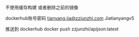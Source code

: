 不使用缓存构建
或者删除之前的镜像

dockerhub账号密码
tianyang.jia@zzjunzhi.com
Jiatianyangv5

推送到 dockerhub docker push zzjunzhi/apijson:latest
